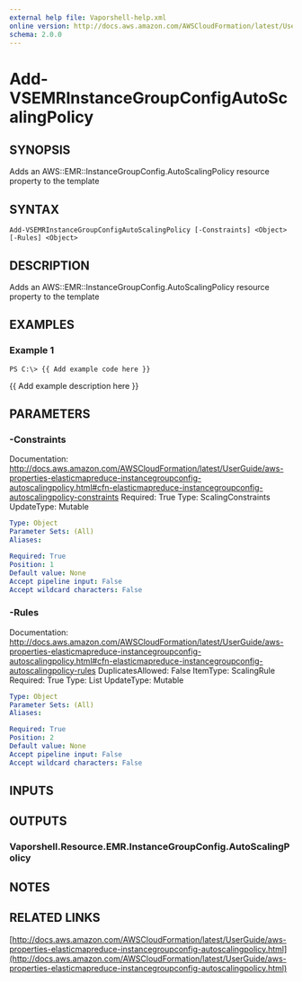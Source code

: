 ```yaml
---
external help file: Vaporshell-help.xml
online version: http://docs.aws.amazon.com/AWSCloudFormation/latest/UserGuide/aws-properties-elasticmapreduce-instancegroupconfig-autoscalingpolicy.html
schema: 2.0.0
---
```


# Add-VSEMRInstanceGroupConfigAutoScalingPolicy

## SYNOPSIS
Adds an AWS::EMR::InstanceGroupConfig.AutoScalingPolicy resource property to the template

## SYNTAX

```
Add-VSEMRInstanceGroupConfigAutoScalingPolicy [-Constraints] <Object> [-Rules] <Object>
```

## DESCRIPTION
Adds an AWS::EMR::InstanceGroupConfig.AutoScalingPolicy resource property to the template

## EXAMPLES

### Example 1
```
PS C:\> {{ Add example code here }}
```

{{ Add example description here }}

## PARAMETERS

### -Constraints
Documentation: http://docs.aws.amazon.com/AWSCloudFormation/latest/UserGuide/aws-properties-elasticmapreduce-instancegroupconfig-autoscalingpolicy.html#cfn-elasticmapreduce-instancegroupconfig-autoscalingpolicy-constraints
Required: True
Type: ScalingConstraints
UpdateType: Mutable

```yaml
Type: Object
Parameter Sets: (All)
Aliases: 

Required: True
Position: 1
Default value: None
Accept pipeline input: False
Accept wildcard characters: False
```

### -Rules
Documentation: http://docs.aws.amazon.com/AWSCloudFormation/latest/UserGuide/aws-properties-elasticmapreduce-instancegroupconfig-autoscalingpolicy.html#cfn-elasticmapreduce-instancegroupconfig-autoscalingpolicy-rules
DuplicatesAllowed: False
ItemType: ScalingRule
Required: True
Type: List
UpdateType: Mutable

```yaml
Type: Object
Parameter Sets: (All)
Aliases: 

Required: True
Position: 2
Default value: None
Accept pipeline input: False
Accept wildcard characters: False
```

## INPUTS

## OUTPUTS

### Vaporshell.Resource.EMR.InstanceGroupConfig.AutoScalingPolicy

## NOTES

## RELATED LINKS

[http://docs.aws.amazon.com/AWSCloudFormation/latest/UserGuide/aws-properties-elasticmapreduce-instancegroupconfig-autoscalingpolicy.html](http://docs.aws.amazon.com/AWSCloudFormation/latest/UserGuide/aws-properties-elasticmapreduce-instancegroupconfig-autoscalingpolicy.html)

